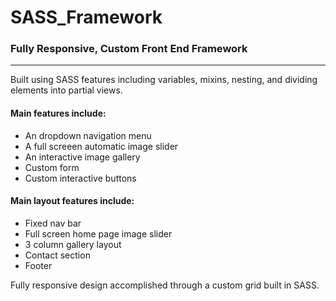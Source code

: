 # SASS_Framework
<h3>Fully Responsive, Custom Front End Framework</h3>
<hr>

Built using SASS features including variables, mixins, nesting, and dividing elements into partial views.

<h4>Main features include:</h4>
<ul>
	<li>An dropdown navigation menu</li>
	<li>A full screeen automatic image slider</li>	
	<li>An interactive image gallery</li>
	<li>Custom form</li>
	<li>Custom interactive buttons</li>	
</ul>

<h4>Main layout features include:</h4>
<ul>
	<li>Fixed nav bar</li>
	<li>Full screen home page image slider</li>	
	<li>3 column gallery layout</li>
	<li>Contact section</li>
	<li>Footer</li>	
</ul>

Fully responsive design accomplished through a custom grid built in SASS.



